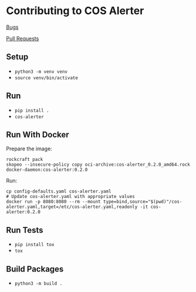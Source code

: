 # Contributing to COS Alerter

[Bugs](https://github.com/canonical/cos-alerter/issues)

[Pull Requests](https://github.com/canonical/cos-alerter/pulls)

## Setup

* `python3 -m venv venv`
* `source venv/bin/activate`

## Run

* `pip install .`
* `cos-alerter`

## Run With Docker
Prepare the image:
```shell
rockcraft pack
skopeo --insecure-policy copy oci-archive:cos-alerter_0.2.0_amd64.rock docker-daemon:cos-alerter:0.2.0
```

Run:
```shell
cp config-defaults.yaml cos-alerter.yaml
# Update cos-alerter.yaml with appropriate values
docker run -p 8080:8080 --rm --mount type=bind,source="$(pwd)"/cos-alerter.yaml,target=/etc/cos-alerter.yaml,readonly -it cos-alerter:0.2.0
```

## Run Tests

* `pip install tox`
* `tox`

## Build Packages

* `python3 -m build .`

